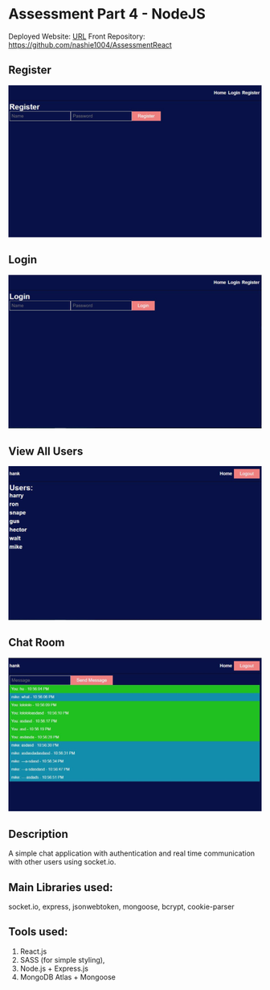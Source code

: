 # Assessment Part 4 - NodeJS
Deployed Website: [URL](https://aschatreact.onrender.com/)
Front Repository: https://github.com/nashie1004/AssessmentReact

## Register
![register](./images/logout.JPG)
## Login
![login](./images/login.JPG)
## View All Users
![users](./images/users.JPG)
## Chat Room
![chat](./images/chat.JPG)

## Description
A simple chat application with authentication and real time communication with other users using socket.io. 

## Main Libraries used: 
socket.io, express, jsonwebtoken, mongoose, bcrypt, cookie-parser

## Tools used:
1. React.js
2. SASS (for simple styling),
3. Node.js + Express.js
4. MongoDB Atlas + Mongoose